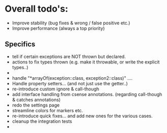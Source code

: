# Overall todo's:

- Improve stability (bug fixes & wrong / false positive etc.)
- Improve performance (always a top priority)

## Specifics
- tell if certain exceptions are NOT thrown but declared.
- actions to fix types thrown (e.g. make it throwable, or write the explicit types..)
- 
- handle "*arrayOf(exception::class, exception2::class)" ....
- Handle property setters... (and not just use the getter..)
- re-introduce custom ignore & call-though
- add interface handling from csense annotations. (regarding call-though & catches annotations)
- redo the settings page
- streamline colors for markers etc.
- re-introduce quick fixes... and add new ones for the various cases.
- cleanup the integration tests
- 

